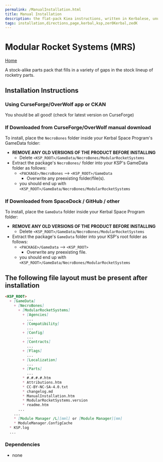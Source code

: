 ```yaml
---
permalink: /ManualInstallation.html
title: Manual Installation
description: the flat-pack Kiea instructions, written in Kerbalese, unusally present
tags: installation,directions,page,kerbal,ksp,zer0Kerbal,zedK
---
```

<!-- ManualInstallation.md v1.1.8.1
Modular Rocket Systems (MRS)
created: 01 Oct 2019
updated: 29 Jul 2022 -->

<!-- THIS FILE: CC BY-ND 4.0 by zer0Kerbal -->
<!-- based upon work by Lisias -->

# Modular Rocket Systems (MRS)

[Home](./index.md)

A stock-alike parts pack that fills in a variety of gaps in the stock lineup of rocketry parts.

## Installation Instructions

### Using CurseForge/OverWolf app or CKAN

You should be all good! (check for latest version on CurseForge)

### If Downloaded from CurseForge/OverWolf manual download

To install, place the `NecroBones` folder inside your Kerbal Space Program's GameData folder:

* **REMOVE ANY OLD VERSIONS OF THE PRODUCT BEFORE INSTALLING**
  * Delete `<KSP_ROOT>/GameData/NecroBones/ModularRocketSystems`
* Extract the package's `NecroBones/` folder into your KSP's GameData folder as follows:
  * `<PACKAGE>/NecroBones` --> `<KSP_ROOT>/GameData`
    * Overwrite any preexisting folder/file(s).
  * you should end up with `<KSP_ROOT>/GameData/NecroBones/ModularRocketSystems`

### If Downloaded from SpaceDock / GitHub / other

To install, place the `GameData` folder inside your Kerbal Space Program folder:

* **REMOVE ANY OLD VERSIONS OF THE PRODUCT BEFORE INSTALLING**
  * Delete `<KSP_ROOT>/GameData/NecroBones/ModularRocketSystems`
* Extract the package's `GameData` folder into your KSP's root folder as follows:
  * `<PACKAGE>/GameData` --> `<KSP_ROOT>`
    * Overwrite any preexisting file.
  * you should end up with `<KSP_ROOT>/GameData/NecroBones/ModularRocketSystems`

## The following file layout must be present after installation

```markdown
<KSP_ROOT>
  + [GameData]
    + [NecroBones]
      + [ModularRocketSystems]
        + [Agencies]
          ...
        + [Compatibility]
          ...
        + [Config]
          ...
        + [Contracts]
          ...
        + [Flags]
          ...
        + [Localization]
          ...
        + [Parts]
          ...
        * #.#.#.#.htm
        * Attributions.htm
        * CC-BY-NC-SA-4.0.txt
        * changelog.md
        * ManualInstallation.htm
        * ModularRocketSystems.version
        * readme.htm
      ...
    ...
    * [Module Manager /L][mml] or [Module Manager][mm]
    * ModuleManager.ConfigCache
  * KSP.log
  ...
```

### Dependencies

* none
